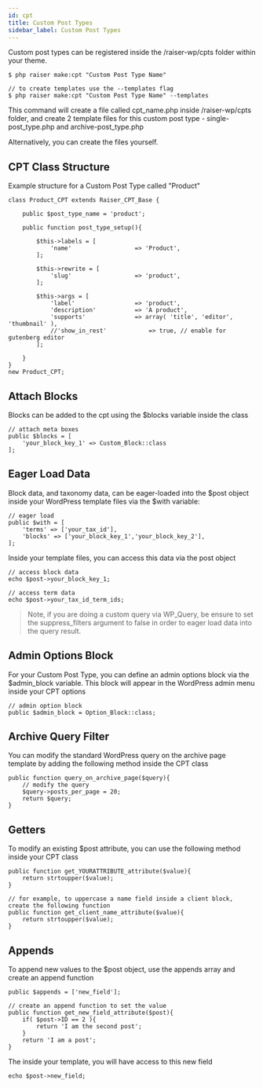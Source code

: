 ```yaml
---
id: cpt
title: Custom Post Types
sidebar_label: Custom Post Types
---
```


Custom post types can be registered inside the /raiser-wp/cpts folder within your theme.

```
$ php raiser make:cpt "Custom Post Type Name"

// to create templates use the --templates flag
$ php raiser make:cpt "Custom Post Type Name" --templates
```

This command will create a file called cpt_name.php inside /raiser-wp/cpts folder, and create 2 template files for this custom post type - single-post_type.php and archive-post_type.php

Alternatively, you can create the files yourself.

## CPT Class Structure

Example structure for a Custom Post Type called "Product"
```
class Product_CPT extends Raiser_CPT_Base {

    public $post_type_name = 'product';

    public function post_type_setup(){

        $this->labels = [
            'name'                  => 'Product',
        ];

        $this->rewrite = [
            'slug'                  => 'product',
        ];

        $this->args = [
            'label'                 => 'product',
            'description'           => 'A product',
            'supports'              => array( 'title', 'editor', 'thumbnail' ),
            //'show_in_rest' 			=> true, // enable for gutenberg editor	
        ];       

    }   
}
new Product_CPT;
```

## Attach Blocks

Blocks can be added to the cpt using the $blocks variable inside the class
```
// attach meta boxes
public $blocks = [
	'your_block_key_1' => Custom_Block::class
];
```

## Eager Load Data

Block data, and taxonomy data, can be eager-loaded into the $post object inside your WordPress template files via the $with variable:
```
// eager load
public $with = [
	'terms' => ['your_tax_id'],
	'blocks' => ['your_block_key_1','your_block_key_2'],
];
```
Inside your template files, you can access this data via the post object
```
// access block data
echo $post->your_block_key_1;

// access term data
echo $post->your_tax_id_term_ids;
```
> Note, if you are doing a custom query via WP_Query, be ensure to set the suppress_filters argument to false in order to eager load data into the query result.

## Admin Options Block

For your Custom Post Type, you can define an admin options block via the $admin_block variable. This block will appear in the WordPress admin menu inside your CPT options
```
// admin option block
public $admin_block = Option_Block::class;
```

## Archive Query Filter
You can modify the standard WordPress query on the archive page template by adding the following method inside the CPT class
```
public function query_on_archive_page($query){
	// modify the query
	$query->posts_per_page = 20;
	return $query;
}
```

## Getters
To modify an existing $post attribute, you can use the following method inside your CPT class
```
public function get_YOURATTRIBUTE_attribute($value){
	return strtoupper($value);
}

// for example, to uppercase a name field inside a client block, create the following function
public function get_client_name_attribute($value){
	return strtoupper($value);
}
```

## Appends
To append new values to the $post object, use the appends array and create an append function
```
public $appends = ['new_field'];

// create an append function to set the value
public function get_new_field_attribute($post){
	if( $post->ID == 2 ){
		return 'I am the second post';
	}
	return 'I am a post';
}

```
The inside your template, you will have access to this new field
```
echo $post->new_field;
```